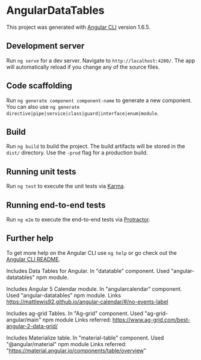 # AngularDataTables

This project was generated with [Angular CLI](https://github.com/angular/angular-cli) version 1.6.5.

## Development server

Run `ng serve` for a dev server. Navigate to `http://localhost:4200/`. The app will automatically reload if you change any of the source files.

## Code scaffolding

Run `ng generate component component-name` to generate a new component. You can also use `ng generate directive|pipe|service|class|guard|interface|enum|module`.

## Build

Run `ng build` to build the project. The build artifacts will be stored in the `dist/` directory. Use the `-prod` flag for a production build.

## Running unit tests

Run `ng test` to execute the unit tests via [Karma](https://karma-runner.github.io).

## Running end-to-end tests

Run `ng e2e` to execute the end-to-end tests via [Protractor](http://www.protractortest.org/).

## Further help

To get more help on the Angular CLI use `ng help` or go check out the [Angular CLI README](https://github.com/angular/angular-cli/blob/master/README.md).


Includes Data Tables for Angular.
    In "datatable" component.
    Used "angular-datatables" npm module.


Includes Angular 5 Calendar module.
    In "angularcalendar" component.
    Used "angular-datatables" npm module.
    Links https://mattlewis92.github.io/angular-calendar/#/no-events-label

Includes ag-grid Tables.
  In "Ag-grid" component.
  Used "ag-grid-angular/main" npm module
  Links referred: https://www.ag-grid.com/best-angular-2-data-grid/

Includes Materialize table.
  In "material-table" component.
  Used "@angular/material" npm module
  Links referred: "https://material.angular.io/components/table/overview"
